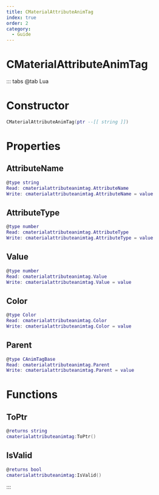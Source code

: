 ```yaml
---
title: CMaterialAttributeAnimTag
index: true
order: 2
category:
  - Guide
---
```


# CMaterialAttributeAnimTag

::: tabs
@tab Lua
# Constructor
```lua
CMaterialAttributeAnimTag(ptr --[[ string ]])
```
# Properties
## AttributeName 
```lua
@type string
Read: cmaterialattributeanimtag.AttributeName
Write: cmaterialattributeanimtag.AttributeName = value
```
## AttributeType 
```lua
@type number
Read: cmaterialattributeanimtag.AttributeType
Write: cmaterialattributeanimtag.AttributeType = value
```
## Value 
```lua
@type number
Read: cmaterialattributeanimtag.Value
Write: cmaterialattributeanimtag.Value = value
```
## Color 
```lua
@type Color
Read: cmaterialattributeanimtag.Color
Write: cmaterialattributeanimtag.Color = value
```
## Parent 
```lua
@type CAnimTagBase
Read: cmaterialattributeanimtag.Parent
Write: cmaterialattributeanimtag.Parent = value
```
# Functions
## ToPtr
```lua
@returns string
cmaterialattributeanimtag:ToPtr()
```
## IsValid
```lua
@returns bool
cmaterialattributeanimtag:IsValid()
```

:::
